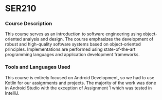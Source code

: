 # SER210

### Course Description

This course serves as an introduction to software engineering using object-oriented analysis and design. The course emphasizes the development of robust and high-quality software systems based on object-oriented principles. Implementations are performed using state-of-the-art programming languages and application development frameworks.

### Tools and Languages Used

This course is entirely focused on Android Development, so we had to use Kotlin for our assignments and projects. The majority of the work was done in Android Studio with the exception of Assignment 1 which was tested in IntelliJ.
